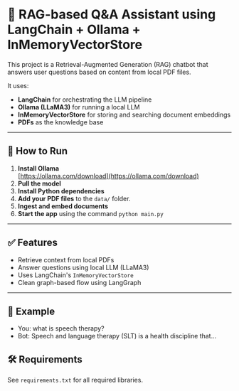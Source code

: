 # 🧠 RAG-based Q&A Assistant using LangChain + Ollama + InMemoryVectorStore

This project is a Retrieval-Augmented Generation (RAG) chatbot that answers user questions based on content from local PDF files.

It uses:

- **LangChain** for orchestrating the LLM pipeline
- **Ollama (LLaMA3)** for running a local LLM
- **InMemoryVectorStore** for storing and searching document embeddings
- **PDFs** as the knowledge base



---

## 🚀 How to Run

1. **Install Ollama**  
   [https://ollama.com/download](https://ollama.com/download)
2. **Pull the model**
3. **Install Python dependencies**  
4. **Add your PDF files** to the `data/` folder.
5. **Ingest and embed documents**
6. **Start the app** using the command `python main.py`


---

## ✅ Features

- Retrieve context from local PDFs
- Answer questions using local LLM (LLaMA3)
- Uses LangChain's `InMemoryVectorStore`
- Clean graph-based flow using LangGraph

---

## 🧪 Example

- You: what is speech therapy?
- Bot: Speech and language therapy (SLT) is a health discipline that...

## 🛠 Requirements

See `requirements.txt` for all required libraries.




